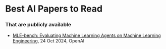 # Best AI Papers to Read
### That are publicly available

- [MLE-bench: Evaluating Machine Learning Agents on Machine Learning Engineering](https://arxiv.org/abs/2410.07095), 24 Oct 2024, OpenAI
